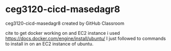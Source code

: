 # ceg3120-cicd-masedagr8
ceg3120-cicd-masedagr8 created by GitHub Classroom






cite
to get docker working on and EC2 instance i used https://docs.docker.com/engine/install/ubuntu/ 
I just followed to commands to install in on an EC2 instance of ubuntu.
